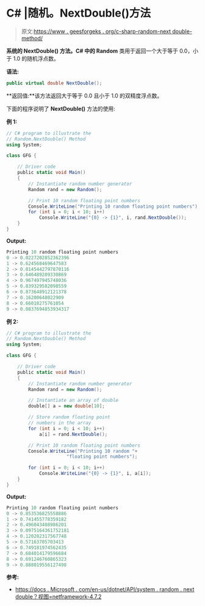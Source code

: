 # C# |随机。NextDouble()方法

> 原文:[https://www . geesforgeks . org/c-sharp-random-next double-method/](https://www.geeksforgeeks.org/c-sharp-random-nextdouble-method/)

**系统的 **NextDouble()** 方法。C# 中的 Random** 类用于返回一个大于等于 0.0，小于 1.0 的随机浮点数。

**语法:**

```cs
public virtual double NextDouble();
```

**返回值:**该方法返回大于等于 0.0 且小于 1.0 的双精度浮点数。

下面的程序说明了 **NextDouble()** 方法的使用:

**例 1:**

```cs
// C# program to illustrate the 
// Random.NextDouble() Method
using System;

class GFG {

    // Driver code
    public static void Main()
    {
        // Instantiate random number generator
        Random rand = new Random();

        // Print 10 random floating point numbers
        Console.WriteLine("Printing 10 random floating point numbers");
        for (int i = 0; i < 10; i++)
            Console.WriteLine("{0} -> {1}", i, rand.NextDouble());
    }
}
```

**Output:**

```cs
Printing 10 random floating point numbers
0 -> 0.0227202852362396
1 -> 0.624568469647583
2 -> 0.0145442797870116
3 -> 0.646489209330869
4 -> 0.967497945748036
5 -> 0.839329582098559
6 -> 0.873648912121378
7 -> 0.16200648022909
8 -> 0.66018275761054
9 -> 0.0837694853934317

```

**例 2:**

```cs
// C# program to illustrate the 
// Random.NextDouble() Method
using System;

class GFG {

    // Driver code
    public static void Main()
    {
        // Instantiate random number generator
        Random rand = new Random();

        // Instantiate an array of double
        double[] a = new double[10];

        // Store random floating point 
        // numbers in the array
        for (int i = 0; i < 10; i++)
            a[i] = rand.NextDouble();

        // Print 10 random floating point numbers
        Console.WriteLine("Printing 10 random "+
                      "floating point numbers");

        for (int i = 0; i < 10; i++)
            Console.WriteLine("{0} -> {1}", i, a[i]);
    }
}
```

**Output:**

```cs
Printing 10 random floating point numbers
0 -> 0.853536825558886
1 -> 0.741455778359182
2 -> 0.496043408986201
3 -> 0.0975164361752181
4 -> 0.120282317567748
5 -> 0.57163705703413
6 -> 0.749181974562435
7 -> 0.684014179596684
8 -> 0.691246760865323
9 -> 0.888019556127498

```

**参考:**

*   [https://docs . Microsoft . com/en-us/dotnet/API/system . random . next double？视图=netframework-4.7.2](https://docs.microsoft.com/en-us/dotnet/api/system.random.nextdouble?view=netframework-4.7.2)